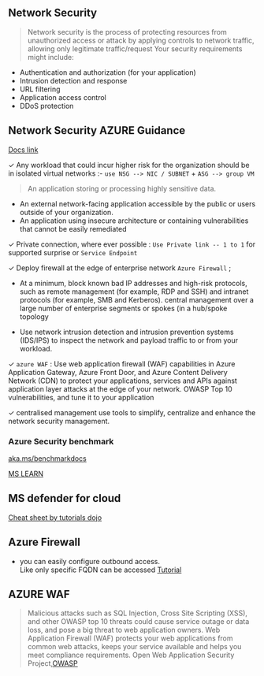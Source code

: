 ## Network Security
> Network security is the process of protecting resources from unauthorized access or attack by applying controls to network traffic, allowing only legitimate traffic/request
Your security requirements might include:

- Authentication and authorization (for your application)
- Intrusion detection and response
- URL filtering
- Application access control
- DDoS protection

## Network Security AZURE Guidance

[Docs link](https://docs.microsoft.com/en-us/security/benchmark/azure/security-controls-v3-network-security)

✓ Any workload that could incur higher risk for the organization should be in isolated virtual networks :- `use NSG --> NIC / SUBNET` + `ASG --> group VM` 
> An application storing or processing highly sensitive data.
- An external network-facing application accessible by the public or users outside of your organization.
- An application using insecure architecture or containing vulnerabilities that cannot be easily remediated

✓ Private connection, where ever possible : `Use Private link -- 1 to 1` for supported surprise or `Service Endpoint`

✓ Deploy firewall at the edge of enterprise network
`Azure Firewall` ; 
- At a minimum, block known bad IP addresses and high-risk protocols, such as remote management (for example, RDP and SSH) and intranet protocols (for example, SMB and Kerberos).
central management over a large number of enterprise segments or spokes (in a hub/spoke topology

- Use network intrusion detection and intrusion prevention systems (IDS/IPS) to inspect the network and payload traffic to or from your workload. 


✓ 
` azure WAF ` : Use web application firewall (WAF) capabilities in Azure Application Gateway, Azure Front Door, and Azure Content Delivery Network (CDN) to protect your applications, services and APIs against application layer attacks at the edge of your network.
OWASP Top 10 vulnerabilities, and tune it to your application

✓ centralised management
use tools to simplify, centralize and enhance the network security management. 

### Azure Security benchmark
[aka.ms/benchmarkdocs](https://docs.microsoft.com/en-us/security/benchmark/azure/)

[MS LEARN](https://docs.microsoft.com/en-us/learn/modules/design-implement-network-security-monitoring/2-secure-your-virtual-networks-azure-portal)

## MS defender for cloud 
[Cheat sheet by tutorials dojo](https://tutorialsdojo.com/azure-security-center/)

## Azure Firewall
- you can easily configure outbound access.
<br>Like only specific FQDN can be accessed 
[Tutorial](https://docs.microsoft.com/en-us/azure/firewall/tutorial-firewall-deploy-portal)


## AZURE WAF 
> Malicious attacks such as SQL Injection, Cross Site Scripting (XSS), and other OWASP top 10 threats could cause service outage or data loss, and pose a big threat to web application owners. Web Application Firewall (WAF) protects your web applications from common web attacks, keeps your service available and helps you meet compliance requirements.
Open Web Application Security Project,[OWASP](https://owasp.org/www-project-top-ten/)
